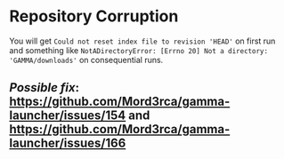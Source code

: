 # Repository Corruption
You will get `Could not reset index file to revision 'HEAD'` on first run and something like `NotADirectoryError: [Errno 20] Not a directory: 'GAMMA/downloads'` on consequential runs.

## *Possible fix*:  https://github.com/Mord3rca/gamma-launcher/issues/154 and https://github.com/Mord3rca/gamma-launcher/issues/166